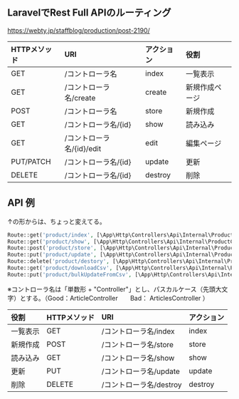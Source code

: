 ## LaravelでRest Full APIのルーティング
https://webty.jp/staffblog/production/post-2190/

|  HTTPメソッド   |  URI                       |  アクション    |  役割           |
|:---------------|:---------------------------|:--------------|:----------------|
|  GET           |  /コントローラ名            |  index         |  一覧表示       |
|  GET           |  /コントローラ名/create     |  create        |  新規作成ページ  |
|  POST          |  /コントローラ名            |  store         |  新規作成       |
|  GET           |  /コントローラ名/{id}       |  show          |  読み込み       |
|  GET           |  /コントローラ名/{id}/edit  |  edit          |  編集ページ     |
|  PUT/PATCH     |  /コントローラ名/{id}       |  update        |  更新          |
|  DELETE        |  /コントローラ名/{id}       |  destroy       |  削除          |


## API 例
↑の形からは、ちょっと変えてる。
```php
Route::get('product/index', [\App\Http\Controllers\Api\Internal\ProductController::class, 'index']);
Route::get('product/show', [\App\Http\Controllers\Api\Internal\ProductController::class, 'show']);
Route::post('product/store', [\App\Http\Controllers\Api\Internal\ProductController::class, 'store']);
Route::put('product/update', [\App\Http\Controllers\Api\Internal\ProductController::class, 'update']);
Route::delete('product/destory', [\App\Http\Controllers\Api\Internal\ProductController::class, 'destory']);
Route::get('product/downloadCsv', [\App\Http\Controllers\Api\Internal\ProductController::class, 'downloadCsv']);
Route::put('product/bulkUpdateFromCsv', [\App\Http\Controllers\Api\Internal\ProductController::class, 'bulkUpdateFromCsv']);
```

※コントローラ名は「単数形 + "Controller"」とし、パスカルケース（先頭大文字）とする。（Good：ArticleController　　Bad： ArticlesController ）

|  役割      |  HTTPメソッド  |  URI                     |  アクション    |
|:----------|:---------------|:-------------------------|:--------------|
|  一覧表示  |  GET           |  /コントローラ名/index    |  index        |
|  新規作成  |  POST          |  /コントローラ名/store    |  store        |
|  読み込み  |  GET           |  /コントローラ名/show     |  show         |
|  更新      |  PUT           |  /コントローラ名/update   |  update       |
|  削除      |  DELETE        |  /コントローラ名/destroy  |  destroy      |

